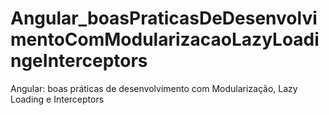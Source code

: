 # Angular_boasPraticasDeDesenvolvimentoComModularizacaoLazyLoadingeInterceptors
Angular: boas práticas de desenvolvimento com Modularização, Lazy Loading e Interceptors
